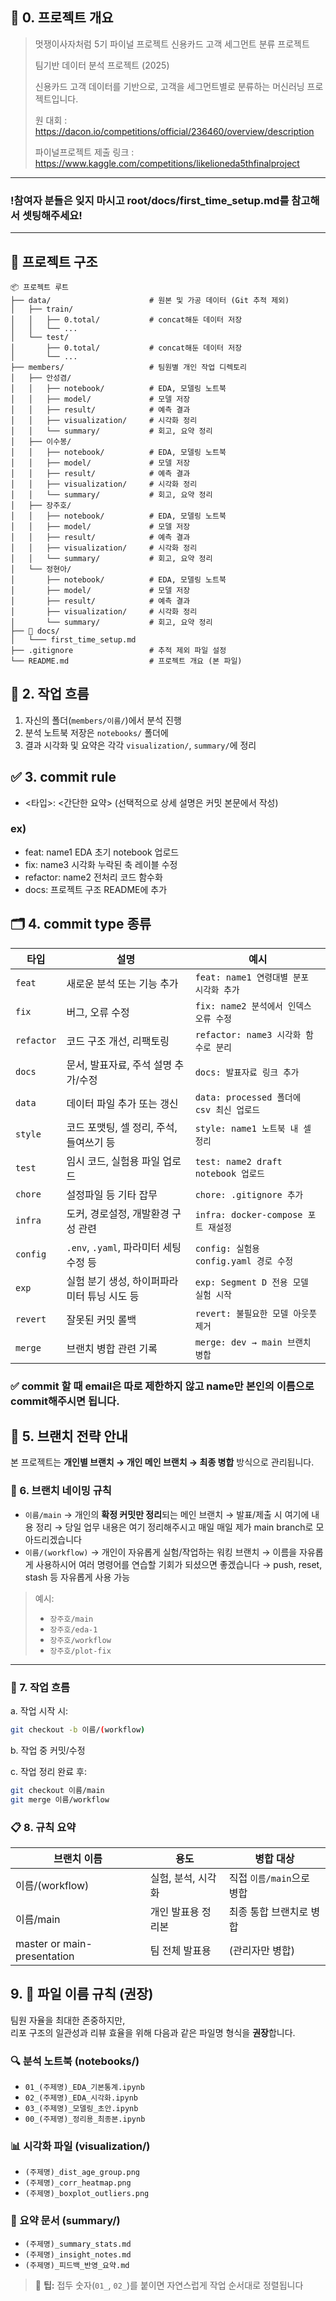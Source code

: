 ## 📌 0. 프로젝트 개요
> 멋쟁이사자처럼 5기 파이널 프로젝트 신용카드 고객 세그먼트 분류 프로젝트
>
> 팀기반 데이터 분석 프로젝트 (2025) 
>
> 신용카드 고객 데이터를 기반으로, 고객을 세그먼트별로 분류하는 머신러닝 프로젝트입니다.
>
> 원 대회 : https://dacon.io/competitions/official/236460/overview/description
>
> 파이널프로젝트 제출 링크 : https://www.kaggle.com/competitions/likelioneda5thfinalproject


---

### **!참여자 분들은 잊지 마시고 root/docs/first_time_setup.md를 참고해서 셋팅해주세요!**

---

## 📁 프로젝트 구조

```plaintext
📦 프로젝트 루트
├── data/                      # 원본 및 가공 데이터 (Git 추적 제외)
│   ├── train/
│   │   ├── 0.total/           # concat해둔 데이터 저장
│   │   └── ...
│   └── test/
│       ├── 0.total/           # concat해둔 데이터 저장
│       └── ...
├── members/                   # 팀원별 개인 작업 디렉토리
│   ├── 안성겸/
│   │   ├── notebook/          # EDA, 모델링 노트북
│   │   ├── model/             # 모델 저장
│   │   ├── result/            # 예측 결과
│   │   ├── visualization/     # 시각화 정리
│   │   └── summary/           # 회고, 요약 정리
│   ├── 이수봉/
│   │   ├── notebook/          # EDA, 모델링 노트북
│   │   ├── model/             # 모델 저장
│   │   ├── result/            # 예측 결과
│   │   ├── visualization/     # 시각화 정리
│   │   └── summary/           # 회고, 요약 정리
│   ├── 장주호/
│   │   ├── notebook/          # EDA, 모델링 노트북
│   │   ├── model/             # 모델 저장
│   │   ├── result/            # 예측 결과
│   │   ├── visualization/     # 시각화 정리
│   │   └── summary/           # 회고, 요약 정리
│   └── 정현아/
│       ├── notebook/          # EDA, 모델링 노트북
│       ├── model/             # 모델 저장
│       ├── result/            # 예측 결과
│       ├── visualization/     # 시각화 정리
│       └── summary/           # 회고, 요약 정리
├── 📁 docs/
│   └─── first_time_setup.md
├── .gitignore                 # 추적 제외 파일 설정
└── README.md                  # 프로젝트 개요 (본 파일)
```
## 🔄 2. 작업 흐름

1. 자신의 폴더(`members/이름/`)에서 분석 진행
2. 분석 노트북 저장은 `notebooks/` 폴더에
3. 결과 시각화 및 요약은 각각 `visualization/`, `summary/`에 정리

## ✅ 3. commit rule
- <타입>: <간단한 요약> (선택적으로 상세 설명은 커밋 본문에서 작성)

### ex)
- feat: name1 EDA 초기 notebook 업로드
- fix: name3 시각화 누락된 축 레이블 수정
- refactor: name2 전처리 코드 함수화
- docs: 프로젝트 구조 README에 추가

## 🗂️ 4. commit type 종류
| 타입         | 설명                            | 예시                               |
| ---------- | ----------------------------- | -------------------------------- |
| `feat`     | 새로운 분석 또는 기능 추가               | `feat: name1 연령대별 분포 시각화 추가`     |
| `fix`      | 버그, 오류 수정                     | `fix: name2 분석에서 인덱스 오류 수정`      |
| `refactor` | 코드 구조 개선, 리팩토링                | `refactor: name3 시각화 함수로 분리`     |
| `docs`     | 문서, 발표자료, 주석 설명 추가/수정         | `docs: 발표자료 링크 추가`               |
| `data`     | 데이터 파일 추가 또는 갱신               | `data: processed 폴더에 csv 최신 업로드` |
| `style`    | 코드 포맷팅, 셀 정리, 주석, 들여쓰기 등      | `style: name1 노트북 내 셀 정리`        |
| `test`     | 임시 코드, 실험용 파일 업로드             | `test: name2 draft notebook 업로드` |
| `chore`    | 설정파일 등 기타 잡무                  | `chore: .gitignore 추가`           |
| `infra`    | 도커, 경로설정, 개발환경 구성 관련          | `infra: docker-compose 포트 재설정`   |
| `config`   | `.env`, `.yaml`, 파라미터 세팅 수정 등 | `config: 실험용 config.yaml 경로 수정`  |
| `exp`      | 실험 분기 생성, 하이퍼파라미터 튜닝 시도 등     | `exp: Segment D 전용 모델 실험 시작`     |
| `revert`   | 잘못된 커밋 롤백                     | `revert: 불필요한 모델 아웃풋 제거`         |
| `merge`    | 브랜치 병합 관련 기록                  | `merge: dev → main 브랜치 병합`       |

### ✅ commit 할 때 email은 따로 제한하지 않고 name만 본인의 이름으로 commit해주시면 됩니다.


## 🌿 5. 브랜치 전략 안내

본 프로젝트는 **개인별 브랜치 → 개인 메인 브랜치 → 최종 병합** 방식으로 관리됩니다.

### 📌 6. 브랜치 네이밍 규칙

- `이름/main`
  → 개인의 **확정 커밋만 정리**되는 메인 브랜치
  → 발표/제출 시 여기에 내용 정리
  → 당일 업무 내용은 여기 정리해주시고 매일 매일 제가 main branch로 모아드리겠습니다
- `이름/(workflow)` 
  → 개인이 자유롭게 실험/작업하는 워킹 브랜치
  → 이름을 자유롭게 사용하시어 여러 명령어를 연습할 기회가 되셨으면 좋겠습니다
  → push, reset, stash 등 자유롭게 사용 가능

> 예시:
> - `장주호/main`
> - `장주호/eda-1`
> - `장주호/workflow`
> - `장주호/plot-fix`

---

### 🔄 7. 작업 흐름

a. 작업 시작 시:
   ```bash
   git checkout -b 이름/(workflow)
   ```
b. 작업 중 커밋/수정

c. 작업 정리 완료 후:
```bash
git checkout 이름/main
git merge 이름/workflow
```

### 📋 8. 규칙 요약
| 브랜치 이름                 | 용도               | 병합 대상                 |
| --------------------------- | ------------------ | ------------------------  |
| 이름/(workflow)             | 실험, 분석, 시각화 | 직접 `이름/main`으로 병합 |
| 이름/main                   | 개인 발표용 정리본 | 최종 통합 브랜치로 병합   |
| master or main-presentation | 팀 전체 발표용     | (관리자만 병합)           |

## 9. 📁 파일 이름 규칙 (권장)

팀원 자율을 최대한 존중하지만,  
리포 구조의 일관성과 리뷰 효율을 위해 다음과 같은 파일명 형식을 **권장**합니다.

### 🔍 분석 노트북 (notebooks/)
- `01_(주제명)_EDA_기본통계.ipynb`
- `02_(주제명)_EDA_시각화.ipynb`
- `03_(주제명)_모델링_초안.ipynb`
- `00_(주제명)_정리용_최종본.ipynb`

### 📊 시각화 파일 (visualization/)
- `(주제명)_dist_age_group.png`
- `(주제명)_corr_heatmap.png`
- `(주제명)_boxplot_outliers.png`

### 📄 요약 문서 (summary/)
- `(주제명)_summary_stats.md`
- `(주제명)_insight_notes.md`
- `(주제명)_피드백_반영_요약.md`

> 📌 **팁:** 접두 숫자(`01_`, `02_`)를 붙이면 자연스럽게 작업 순서대로 정렬됩니다

